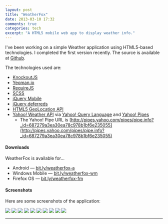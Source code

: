 ```yaml
---
layout: post
title: "WeatherFox"
date: 2013-03-10 17:32
comments: true
categories: tech
excerpt: "A HTML5 mobile web app to display weather info."
---
```


I've been working on a simple Weather application using HTML5-based technologies. I completed the first version recently.  The source is available at [Github](https://github.com/rishabhsrao/weather-fox).

The technologies used are:

* [KnockoutJS](http://knockoutjs.com)
* [Yeoman.io](http://yeoman.io)
* [RequireJS](http://requirejs.org)
* [SCSS](http://sass-lang.com)
* [jQuery Mobile](http://jquerymobile.com)
* [jQuery deferreds](http://api.jquery.com/category/deferred-object)
* [HTML5 GeoLocation API](http://diveintohtml5.info/geolocation.html)
* [Yahoo! Weather API](http://developer.yahoo.com/weather) via [Yahoo! Query Language](http://developer.yahoo.com/yql) and [Yahoo! Pipes](http://pipes.yahoo.com)
  * The Yahoo! Pipe URL is [http://pipes.yahoo.com/pipes/pipe.info?_id=687279a3ea30ea78c978b1bf6e235055](http://pipes.yahoo.com/pipes/pipe.info?_id=687279a3ea30ea78c978b1bf6e235055)

#### Downloads

WeatherFox is available for&hellip;

* Android &mdash; [bit.ly/weatherfox-a](/img/posts/2013-03-10-weather-fox/WeatherFox-Android.apk)
* Windows Mobile &mdash; [bit.ly/weatherfox-wm](/img/posts/2013-03-10-weather-fox/WeatherFox-WinMob.xap)
* Firefox OS &mdash; [bit.ly/weatherfox-fm](https://marketplace.firefox.com/app/weatherfox)

#### Screenshots

Here are some screenshots of the application:

  ![](/img/posts/2013-03-10-weather-fox/1.jpg)
  ![](/img/posts/2013-03-10-weather-fox/2.jpg)
  ![](/img/posts/2013-03-10-weather-fox/3.jpg)
  ![](/img/posts/2013-03-10-weather-fox/4.jpg)
  ![](/img/posts/2013-03-10-weather-fox/5.jpg)
  ![](/img/posts/2013-03-10-weather-fox/6.png)
  ![](/img/posts/2013-03-10-weather-fox/7.png)
  ![](/img/posts/2013-03-10-weather-fox/8.png)
  ![](/img/posts/2013-03-10-weather-fox/9.jpg)
  ![](/img/posts/2013-03-10-weather-fox/10.jpg)

---
